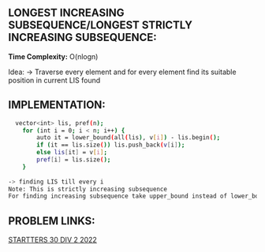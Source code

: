 **LONGEST INCREASING SUBSEQUENCE/LONGEST STRICTLY INCREASING SUBSEQUENCE:**
--

**Time Complexity:** O(nlogn)

Idea:
-> Traverse every element and for every element find its suitable position in current LIS found


**IMPLEMENTATION:**
--

```sh
  vector<int> lis, pref(n);
	for (int i = 0; i < n; i++) {
		auto it = lower_bound(all(lis), v[i]) - lis.begin();
		if (it == lis.size()) lis.push_back(v[i]);
		else lis[it] = v[i];
		pref[i] = lis.size();
	}
 
-> finding LIS till every i
Note: This is strictly increasing subsequence
For finding increasing subsequence take upper_bound instead of lower_bound and we are done
```

**PROBLEM LINKS:**
--
[STARTTERS 30 DIV 2 2022](https://www.codechef.com/START30B/problems/MLIS)
